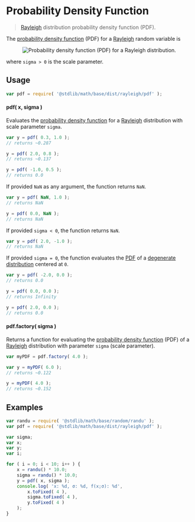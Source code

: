 # Probability Density Function

> [Rayleigh][rayleigh-distribution] distribution probability density function (PDF).

<section class="intro">

The [probability density function][pdf] (PDF) for a [Rayleigh][rayleigh-distribution] random variable is

<!-- <equation class="equation" label="eq:rayleigh_pdf" align="center" raw="f(x;\sigma) = \begin{cases} \frac{x}{\sigma^2} e^{-x^2/(2\sigma^2)} &amp; \text{ for } x \ge 0 \\ 0 & \text{ otherwise } \end{cases}" alt="Probability density function (PDF) for a Rayleigh distribution."> -->

<div class="equation" align="center" data-raw-text="f(x;\sigma) = \begin{cases} \frac{x}{\sigma^2} e^{-x^2/(2\sigma^2)} &amp;amp; \text{ for } x \ge 0 \\ 0 &amp; \text{ otherwise } \end{cases}" data-equation="eq:rayleigh_pdf">
    <img src="https://cdn.rawgit.com/stdlib-js/stdlib/6c7e930588674097b03b3201c5d368532bba6c67/lib/node_modules/@stdlib/math/base/dist/rayleigh/pdf/docs/img/equation_rayleigh_pdf.svg" alt="Probability density function (PDF) for a Rayleigh distribution.">
    <br>
</div>

<!-- </equation> -->

where `sigma > 0` is the scale parameter.

</section>

<!-- /.intro -->

<section class="usage">

## Usage

```javascript
var pdf = require( '@stdlib/math/base/dist/rayleigh/pdf' );
```

#### pdf( x, sigma )

Evaluates the [probability density function][pdf] for a [Rayleigh][rayleigh-distribution] distribution with scale parameter `sigma`.

```javascript
var y = pdf( 0.3, 1.0 );
// returns ~0.287

y = pdf( 2.0, 0.8 );
// returns ~0.137

y = pdf( -1.0, 0.5 );
// returns 0.0
```

If provided `NaN` as any argument, the function returns `NaN`.

```javascript
var y = pdf( NaN, 1.0 );
// returns NaN

y = pdf( 0.0, NaN );
// returns NaN
```

If provided `sigma < 0`, the function returns `NaN`.

```javascript
var y = pdf( 2.0, -1.0 );
// returns NaN
```

If provided `sigma = 0`, the function evaluates the [PDF][pdf] of a [degenerate distribution][degenerate-distribution] centered at `0`.

```javascript
var y = pdf( -2.0, 0.0 );
// returns 0.0

y = pdf( 0.0, 0.0 );
// returns Infinity

y = pdf( 2.0, 0.0 );
// returns 0.0
```

#### pdf.factory( sigma )

Returns a function for evaluating the [probability density function][pdf] (PDF) of a [Rayleigh][rayleigh-distribution] distribution with parameter `sigma` (scale parameter).

```javascript
var myPDF = pdf.factory( 4.0 );

var y = myPDF( 6.0 );
// returns ~0.122

y = myPDF( 4.0 );
// returns ~0.152
```

</section>

<!-- /.usage -->

<section class="examples">

## Examples

```javascript
var randu = require( '@stdlib/math/base/random/randu' );
var pdf = require( '@stdlib/math/base/dist/rayleigh/pdf' );

var sigma;
var x;
var y;
var i;

for ( i = 0; i < 10; i++ ) {
    x = randu() * 10.0;
    sigma = randu() * 10.0;
    y = pdf( x, sigma );
    console.log( 'x: %d, σ: %d, f(x;σ): %d',
        x.toFixed( 4 ),
        sigma.toFixed( 4 ),
        y.toFixed( 4 )
    );
}
```

</section>

<!-- /.examples -->

<section class="links">

[degenerate-distribution]: https://en.wikipedia.org/wiki/Degenerate_distribution

[pdf]: https://en.wikipedia.org/wiki/Probability_density_function

[rayleigh-distribution]: https://en.wikipedia.org/wiki/Rayleigh_distribution

</section>

<!-- /.links -->
